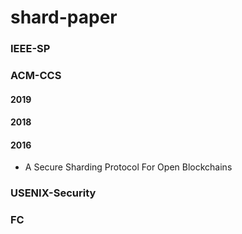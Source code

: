 # shard-paper
### IEEE-SP
### ACM-CCS
#### 2019
#### 2018
#### 2016
* A Secure Sharding Protocol For Open Blockchains
### USENIX-Security
### FC
